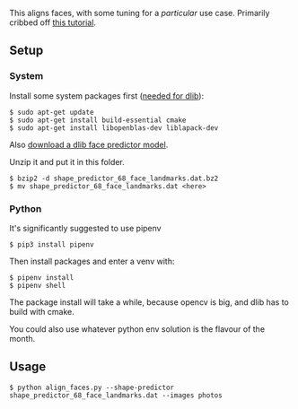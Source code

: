 This aligns faces, with some tuning for a *particular* use case. Primarily cribbed off [this tutorial](https://www.pyimagesearch.com/2017/05/22/face-alignment-with-opencv-and-python/).

## Setup

### System

Install some system packages first ([needed for dlib](https://www.pyimagesearch.com/2018/01/22/install-dlib-easy-complete-guide/)):

```shell
$ sudo apt-get update
$ sudo apt-get install build-essential cmake
$ sudo apt-get install libopenblas-dev liblapack-dev 
```

Also [download a dlib face predictor model](http://dlib.net/files/shape_predictor_68_face_landmarks.dat.bz2).

Unzip it and put it in this folder.

```shell
$ bzip2 -d shape_predictor_68_face_landmarks.dat.bz2
$ mv shape_predictor_68_face_landmarks.dat <here>
```

### Python
It's significantly suggested to use pipenv
```shell
$ pip3 install pipenv
```

Then install packages and enter a venv with:

```shell
$ pipenv install
$ pipenv shell
```
The package install will take a while, because opencv is big, and dlib has to build with cmake.

You could also use whatever python env solution is the flavour of the month.

## Usage

```shell
$ python align_faces.py --shape-predictor shape_predictor_68_face_landmarks.dat --images photos
```


